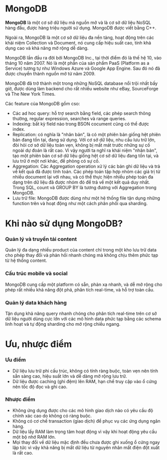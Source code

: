 # MongoDB 

**MongoDB** là một cơ sở dữ liệu mã nguồn mở và là cơ sở dữ liệu NoSQL hàng đầu, được hàng triệu người sử dụng. MongoDB được viết bằng C++.

Ngoài ra, MongoDB là một cơ sở dữ liệu đa nền tảng, hoạt động trên các khái niệm Collection và Document, nó cung cấp hiệu suất cao, tính khả dụng cao và khả năng mở rộng dễ dàng.

MongoDB lần đầu ra đời bởi MongoDB Inc., tại thời điểm đó là thế hệ 10, vào tháng 10 năm 2007. Nó là một phần của sản phẩm PaaS (Platform as a Service) tương tự như Windows Azure và Google App Engine. Sau đó nó đã được chuyển thành nguồn mở từ năm 2009. 

MongoDB đã trở thành một trong những NoSQL database nổi trội nhất bấy giờ, được dùng làm backend cho rất nhiều website như eBay, SourceForge và The New York Times. 

Các feature của MongoDB gồm cso:
- Các ad hoc query: hỗ trợ search bằng field, các phép search thông thường, regular expression, searches và range queries.
- Indexing: bất kỳ field nào trong BSON cocument cũng có thể được index.
- Replication: có nghĩa là "nhân bản", là có một phiên bản giống hệt phiên bản đang tồn tại, đang sử dụng. Với cơ sở dữ liệu, nhu cầu lưu trữ lớn, đòi hỏi cơ sở dữ liệu toàn vẹn, không bị mất mát trước những sự cố ngoài dự đoán là rất cao. Vì vậy người ta nghĩ ra khái niệm "nhân bản", tạo một phiên bản cơ sở dữ liệu giống hệt cơ sở dữ liệu đang tồn tại, và lưu trữ ở một nơi khác, đề phòng có sự cố.
- Aggregation: Các Aggregation operation xử lý các bản ghi dữ liệu và trả về kết quả đã được tính toán. Các phép toán tập hợp nhóm các giá trị từ nhiều document lại với nhau, và có thể thực hiện nhiều phép toán đa dạng trên dữ liệu đã được nhóm đó để trả về một kết quả duy nhất. Trong SQL, count và GROUP BY là tương đương với Aggregation trong MongoDB.
- Lưu trữ file: MongoDB được dùng như một hệ thống file tận dụng những function trên và hoạt động như một cách phân phối qua sharding.

# Khi nào sử dụng MongoDB?
### Quản lý và truyền tải content
Quản lý đa dạng nhiều product của content chỉ trong một kho lưu trữ data cho phép thay đổi và phản hồi nhanh chóng mà không chịu thêm phức tạp từ hệ thống content.

### Cấu trúc mobile và social
MongoDB cung cấp một platform có sẵn, phản xạ nhanh, và dễ mở rộng cho phép rất nhiều khả năng đột phá, phân tích real-time, và hỗ trợ toàn cầu. 

### Quản lý data khách hàng
Tận dụng khả năng query nhanh chóng cho phân tích real-time trên cơ sở dữ liệu người dùng cực lớn với các mô hình data phức tạp bằng các schema linh hoạt và tự động sharding cho mở rộng chiều ngang.

# Ưu, nhược điểm
### Ưu điểm
- Dữ liệu lưu trữ phi cấu trúc, không có tính ràng buộc, toàn vẹn nên tính sẵn sàng cao, hiệu suất lớn và dễ dàng mở rộng lưu trữ. 
- Dữ liệu được caching (ghi đệm) lên RAM, hạn chế truy cập vào ổ cứng nên tốc độ đọc và ghi cao.

### Nhược điểm
- Không ứng dụng được cho các mô hình giao dịch nào có yêu cầu độ chính xác cao do không có ràng buộc. 
- Không có cơ chế transaction (giao dịch) để phục vụ các ứng dụng ngân hàng. 
- Dữ liệu lấy RAM làm trọng tâm hoạt động vì vậy khi hoạt động yêu cầu một bộ nhớ RAM lớn.
- Mọi thay đổi về dữ liệu mặc định đều chưa được ghi xuống ổ cứng ngay lập tức vì vậy khả năng bị mất dữ liệu từ nguyên nhân mất điện đột xuất là rất cao. 
